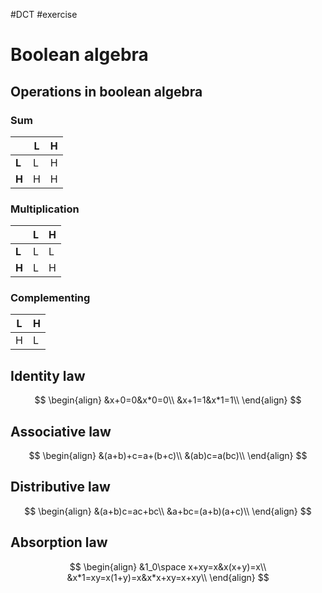 #DCT #exercise 

# Boolean algebra

## Operations in boolean algebra
### Sum
|     | **L**   | **H**   |
| --- | --- | --- |
| **L**   | L    | H    |
| **H**    | H    | H    |
### Multiplication
|     | **L**   | **H**   |
| --- | --- | --- |
| **L**   | L   | L   |
| **H**    | L    | H    |

### Complementing
| **L**   | **H**   |
| --- | --- |
| H    | L    |

## Identity law
$$
\begin{align}
	&x+0=0&x*0=0\\
	&x+1=1&x*1=1\\
\end{align}
$$

## Associative law
$$
\begin{align}
	&(a+b)+c=a+(b+c)\\
	&(ab)c=a(bc)\\
\end{align}
$$

## Distributive law
$$
\begin{align}
	&(a+b)c=ac+bc\\
	&a+bc=(a+b)(a+c)\\
\end{align}
$$

## Absorption law
$$
\begin{align}
	&1_0\space x+xy=x&x(x+y)=x\\
	&x*1=xy=x(1+y)=x&x*x+xy=x+xy\\
\end{align}
$$